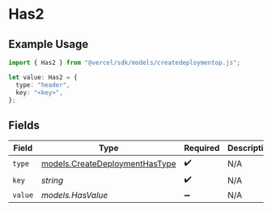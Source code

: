 # Has2

## Example Usage

```typescript
import { Has2 } from "@vercel/sdk/models/createdeploymentop.js";

let value: Has2 = {
  type: "header",
  key: "<key>",
};
```

## Fields

| Field                                                                  | Type                                                                   | Required                                                               | Description                                                            |
| ---------------------------------------------------------------------- | ---------------------------------------------------------------------- | ---------------------------------------------------------------------- | ---------------------------------------------------------------------- |
| `type`                                                                 | [models.CreateDeploymentHasType](../models/createdeploymenthastype.md) | :heavy_check_mark:                                                     | N/A                                                                    |
| `key`                                                                  | *string*                                                               | :heavy_check_mark:                                                     | N/A                                                                    |
| `value`                                                                | *models.HasValue*                                                      | :heavy_minus_sign:                                                     | N/A                                                                    |